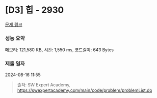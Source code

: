 # [D3] 힙 - 2930 

[문제 링크](https://swexpertacademy.com/main/code/problem/problemDetail.do?contestProbId=AV-Tj7ya3jYDFAXr) 

### 성능 요약

메모리: 121,580 KB, 시간: 1,550 ms, 코드길이: 643 Bytes

### 제출 일자

2024-08-16 11:55



> 출처: SW Expert Academy, https://swexpertacademy.com/main/code/problem/problemList.do